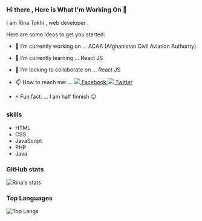 ### Hi there , Here is What I'm Working On 👋

I am Rina Tokhi , web developer .




Here are some ideas to get you started:

- 🔭 I’m currently working on ... ACAA (Afghanistan Civil Aviation Authority)
- 🌱 I’m currently learning ...  React JS 
- 👯 I’m looking to collaborate on ... React JS 
- 📫 How to reach me: ... 
[ <img src="https://img.icons8.com/fluent/35/000000/facebook-new.png"/> Facebook ](https://www.facebook.com/rina.tokhi.3) 
[ <img src="https://img.icons8.com/fluent/35/000000/twitter.png"/> Twitter ](https://twitter.com/RinaTokhi)

- ⚡ Fun fact: ... I am half finnish  😉



### skills 
- HTML
- CSS
- JavaScript 
- PHP
- Java

### GitHub stats

![Rina's stats](https://github-readme-stats.vercel.app/api?username=Rina-Tokhi&count_private=true&show_icons=true&theme=radical)

### Top Languages 

![Top Langs](https://github-readme-stats.vercel.app/api/top-langs/?username=Rina-Tokhi&show_icons=true&theme=radical)


